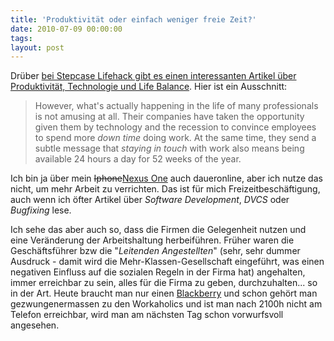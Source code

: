 ```yaml
---
title: 'Produktivität oder einfach weniger freie Zeit?'
date: 2010-07-09 00:00:00 
tags: 
layout: post
---
```

Drüber [bei Stepcase Lifehack gibt es einen interessanten Artikel über
Produktivität, Technologie und Life Balance][0]. Hier ist ein
Ausschnitt:

> However, what's actually happening in the life of many
> professionals is not amusing at all. Their companies have
> taken the opportunity given them by technology and the recession to
> convince employees to spend more *down time*
> doing work. At the same time, they send a subtle message
> that *staying in touch* with work also means
> being available 24 hours a day for 52 weeks of the year.

Ich bin ja über mein <del
datetime="2010-07-09T05:22:31+00:00">Iphone</del>[Nexus
One][1] auch daueronline, aber ich nutze das nicht, um mehr Arbeit zu
verrichten. Das ist für mich Freizeitbeschäftigung, auch wenn ich öfter
Artikel über <em>Software Development</em>, <em>DVCS</em> oder
<em>Bugfixing</em> lese.

Ich sehe das aber auch so, dass die Firmen die Gelegenheit nutzen und
eine Veränderung der Arbeitshaltung herbeiführen. Früher waren die
Geschäftsführer bzw die "<em>Leitenden Angestellten</em>" (sehr, sehr
dummer Ausdruck - damit wird die Mehr-Klassen-Gesellschaft eingeführt,
was einen negativen Einfluss auf die sozialen Regeln in der Firma hat)
angehalten, immer erreichbar zu sein, alles für die Firma zu geben,
durchzuhalten... so in der Art. Heute braucht man nur einen
[Blackberry][2] und schon gehört man gezwungenermassen zu den
Workaholics und ist man nach 2100h nicht am Telefon erreichbar, wird man
am nächsten Tag schon vorwurfsvoll angesehen.

[0]: http://www.lifehack.org/articles/lifehack/a-new-productivity-for-the-smartphone-era.html
[1]: http://blog.kopis.de/2010/07/05/demnachst-nexus-one/
[2]: http://blackberry.com
